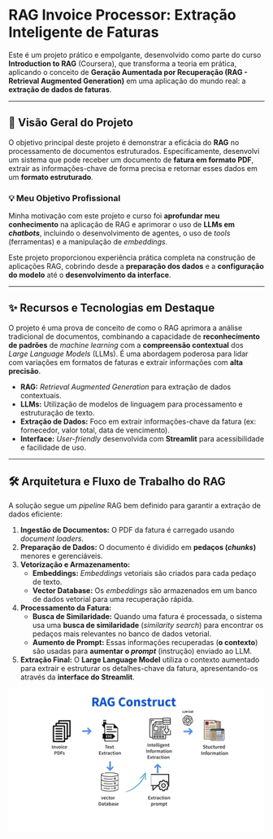 # RAG Invoice Processor: Extração Inteligente de Faturas

Este é um projeto prático e empolgante, desenvolvido como parte do curso **Introduction to RAG** (Coursera), que transforma a teoria em prática, aplicando o conceito de **Geração Aumentada por Recuperação (RAG - Retrieval Augmented Generation)** em uma aplicação do mundo real: a **extração de dados de faturas**.

---

## 🎯 Visão Geral do Projeto

O objetivo principal deste projeto é demonstrar a eficácia do **RAG** no processamento de documentos estruturados. Especificamente, desenvolvi um sistema que pode receber um documento de **fatura em formato PDF**, extrair as informações-chave de forma precisa e retornar esses dados em um **formato estruturado**.

### 💡 Meu Objetivo Profissional

Minha motivação com este projeto e curso foi **aprofundar meu conhecimento** na aplicação de RAG e aprimorar o uso de **LLMs em *chatbots***, incluindo o desenvolvimento de agentes, o uso de *tools* (ferramentas) e a manipulação de *embeddings*.

Este projeto proporcionou experiência prática completa na construção de aplicações RAG, cobrindo desde a **preparação dos dados** e a **configuração do modelo** até o **desenvolvimento da interface**.

---

## ✨ Recursos e Tecnologias em Destaque

O projeto é uma prova de conceito de como o RAG aprimora a análise tradicional de documentos, combinando a capacidade de **reconhecimento de padrões** de *machine learning* com a **compreensão contextual** dos *Large Language Models* (LLMs). É uma abordagem poderosa para lidar com variações em formatos de faturas e extrair informações com **alta precisão**.

* **RAG:** *Retrieval Augmented Generation* para extração de dados contextuais.
* **LLMs:** Utilização de modelos de linguagem para processamento e estruturação de texto.
* **Extração de Dados:** Foco em extrair informações-chave da fatura (ex: fornecedor, valor total, data de vencimento).
* **Interface:** *User-friendly* desenvolvida com **Streamlit** para acessibilidade e facilidade de uso.

---

## 🛠️ Arquitetura e Fluxo de Trabalho do RAG

A solução segue um *pipeline* RAG bem definido para garantir a extração de dados eficiente:

1.  **Ingestão de Documentos:** O PDF da fatura é carregado usando *document loaders*.
2.  **Preparação de Dados:** O documento é dividido em **pedaços (*chunks*)** menores e gerenciáveis.
3.  **Vetorização e Armazenamento:**
    * **Embeddings:** *Embeddings* vetoriais são criados para cada pedaço de texto.
    * **Vector Database:** Os *embeddings* são armazenados em um banco de dados vetorial para uma recuperação rápida.
4.  **Processamento da Fatura:**
    * **Busca de Similaridade:** Quando uma fatura é processada, o sistema usa uma **busca de similaridade** (*similarity search*) para encontrar os pedaços mais relevantes no banco de dados vetorial.
    * **Aumento de Prompt:** Essas informações recuperadas (**o contexto**) são usadas para **aumentar o *prompt*** (instrução) enviado ao LLM.
5.  **Extração Final:** O **Large Language Model** utiliza o contexto aumentado para extrair e estruturar os detalhes-chave da fatura, apresentando-os através da **interface do Streamlit**.

![Diagrama conceitual do RAG com Faturas](image.png)